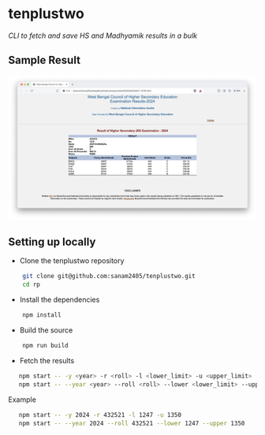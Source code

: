 # tenplustwo

_CLI to fetch and save HS and Madhyamik results in a bulk_

## Sample Result

![](results/sampleoutput.png)

## Setting up locally

- Clone the tenplustwo repository

```bash
    git clone git@github.com:sanam2405/tenplustwo.git
    cd rp
```

- Install the dependencies

```bash
    npm install
```

- Build the source

```bash
    npm run build
```

- Fetch the results

```bash
   npm start -- -y <year> -r <roll> -l <lower_limit> -u <upper_limit>
   npm start -- --year <year> --roll <roll> --lower <lower_limit> --upper <upper_limit>
```

Example

```bash
   npm start -- -y 2024 -r 432521 -l 1247 -u 1350
   npm start -- --year 2024 --roll 432521 --lower 1247 --upper 1350
```
